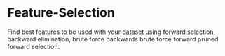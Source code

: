 # Feature-Selection
Find best features to be used with your dataset using 
forward selection, 
backward elimination,
brute force backwards
brute force forward 
pruned forward selection. 
